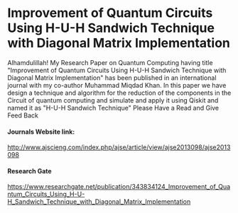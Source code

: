 # Improvement of Quantum Circuits Using H-U-H Sandwich Technique with Diagonal Matrix Implementation

Alhamdulillah! 
My Research Paper on Quantum Computing having title "Improvement of Quantum Circuits Using H-U-H Sandwich Technique with Diagonal Matrix Implementation" has been published in an international journal with my co-author Muhammad Miqdad Khan. In this paper we have design a technique and algorithm for the reduction of the components in the Circuit of quantum computing and simulate and apply it using Qiskit and named it as "H-U-H Sandwich Technique" Please Have a Read and Give Feed Back

#### Journals Website link:
http://www.ajscieng.com/index.php/ajse/article/view/ajse2013098/ajse2013098

#### Research Gate
https://www.researchgate.net/publication/343834124_Improvement_of_Quantum_Circuits_Using_H-U-H_Sandwich_Technique_with_Diagonal_Matrix_Implementation
